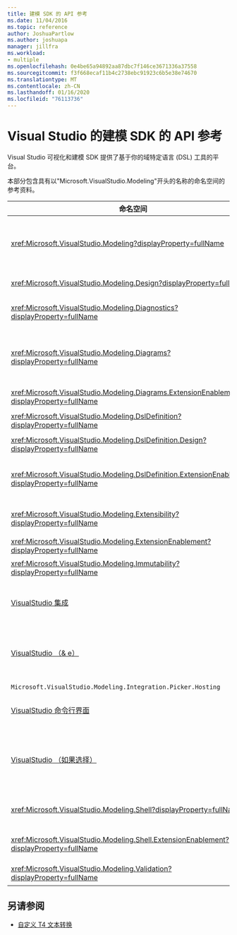 ```yaml
---
title: 建模 SDK 的 API 参考
ms.date: 11/04/2016
ms.topic: reference
author: JoshuaPartlow
ms.author: joshuapa
manager: jillfra
ms.workload:
- multiple
ms.openlocfilehash: 0e4be65a94892aa87dbc7f146ce3671336a37558
ms.sourcegitcommit: f3f668ecaf11b4c2738ebc91923c6b5e38e74670
ms.translationtype: MT
ms.contentlocale: zh-CN
ms.lasthandoff: 01/16/2020
ms.locfileid: "76113736"
---
```

# <a name="api-reference-for-modeling-sdk-for-visual-studio"></a>Visual Studio 的建模 SDK 的 API 参考

Visual Studio 可视化和建模 SDK 提供了基于你的域特定语言 (DSL) 工具的平台。

本部分包含具有以"Microsoft.VisualStudio.Modeling"开头的名称的命名空间的参考资料。

|命名空间|Content|
|-|-|
|<xref:Microsoft.VisualStudio.Modeling?displayProperty=fullName>|如 ModelElement，是在 DSL 中定义的所有域类的基类的类。|
|<xref:Microsoft.VisualStudio.Modeling.Design?displayProperty=fullName>|形成 DSL 定义的一部分的类。|
|<xref:Microsoft.VisualStudio.Modeling.Diagnostics?displayProperty=fullName>|模型存储查看器和性能的评定工具。|
|<xref:Microsoft.VisualStudio.Modeling.Diagrams?displayProperty=fullName>|如 ShapeElement，是在 DSL 中定义的所有形状的基类的类。|
|<xref:Microsoft.VisualStudio.Modeling.Diagrams.ExtensionEnablement?displayProperty=fullName>|手势和选择的方法。|
|<xref:Microsoft.VisualStudio.Modeling.DslDefinition?displayProperty=fullName>|DSL 定义设计器的 API。|
|<xref:Microsoft.VisualStudio.Modeling.DslDefinition.Design?displayProperty=fullName>|在 DSL 定义设计器的内部类。|
|<xref:Microsoft.VisualStudio.Modeling.DslDefinition.ExtensionEnablement?displayProperty=fullName>|使你可以扩展命令、 笔势，与验证 DSL 设计器的属性。|
|<xref:Microsoft.VisualStudio.Modeling.Extensibility?displayProperty=fullName>|实现 DSL 可扩展性的扩展方法的模型元素。|
|<xref:Microsoft.VisualStudio.Modeling.ExtensionEnablement?displayProperty=fullName>|扩展属性|
|<xref:Microsoft.VisualStudio.Modeling.Immutability?displayProperty=fullName>|能让你的模型部分只读的。|
|[VisualStudio 集成](/previous-versions/ee904412(v=vs.140))|Modelbus API，它可以帮助您将集成不同的模型。|
|[VisualStudio （& e）](/previous-versions/ee904394(v=vs.140))|对话框中，可让用户导航到的模型和元素来创建 Modelbus 引用。|
|`Microsoft.VisualStudio.Modeling.Integration.Picker.Hosting`|选取器服务中。|
|[VisualStudio 命令行界面](/previous-versions/ee869435(v=vs.140))|Visual Studio Modelbus 适配器框架。|
|[VisualStudio （如果选择）](/previous-versions/ee886769(v=vs.140))|选取器对话框中，可让用户导航到的模型和元素来创建 Modelbus 引用。|
|<xref:Microsoft.VisualStudio.Modeling.Shell?displayProperty=fullName>|Dsl 和 Visual Studio 之间的接口。|
|<xref:Microsoft.VisualStudio.Modeling.Shell.ExtensionEnablement?displayProperty=fullName>|你可以定义快捷 （上下文） 菜单命令。|
|<xref:Microsoft.VisualStudio.Modeling.Validation?displayProperty=fullName>|你可以定义验证约束。|

## <a name="see-also"></a>另请参阅

- [自定义 T4 文本转换](../modeling/customizing-t4-text-transformation.md)
